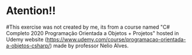 # Atention!!
#This exercise was not created by me, its from a course named "C# Completo 2020 Programação Orientada a Objetos + Projetos" hosted in Udemy website 
(https://www.udemy.com/course/programacao-orientada-a-objetos-csharp/) made by professor Nelio Alves.

